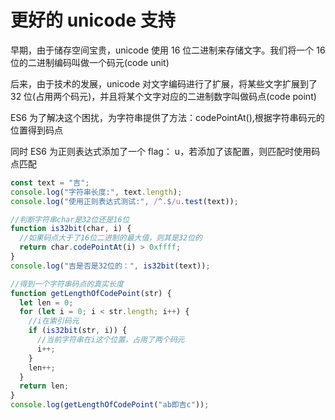 # 更好的 unicode 支持

早期，由于储存空间宝贵，unicode 使用 16 位二进制来存储文字。我们将一个 16 位的二进制编码叫做一个码元(code unit)

后来，由于技术的发展，unicode 对文字编码进行了扩展，将某些文字扩展到了 32 位(占用两个码元)，并且将某个文字对应的二进制数字叫做码点(code point)

ES6 为了解决这个困扰，为字符串提供了方法：codePointAt(),根据字符串码元的位置得到码点

同时 ES6 为正则表达式添加了一个 flag： u，若添加了该配置，则匹配时使用码点匹配

```js
const text = "吉";
console.log("字符串长度:", text.length);
console.log("使用正则表达式测试:", /^.$/u.test(text));
```

```js
//判断字符串char是32位还是16位
function is32bit(char, i) {
  //如果码点大于了16位二进制的最大值，则其是32位的
  return char.codePointAt(i) > 0xffff;
}
console.log("吉是否是32位的：", is32bit(text));
```

```js
//得到一个字符串码点的真实长度
function getLengthOfCodePoint(str) {
  let len = 0;
  for (let i = 0; i < str.length; i++) {
    //i在索引码元
    if (is32bit(str, i)) {
      //当前字符串在i这个位置，占用了两个码元
      i++;
    }
    len++;
  }
  return len;
}
console.log(getLengthOfCodePoint("ab即吉c"));
```
